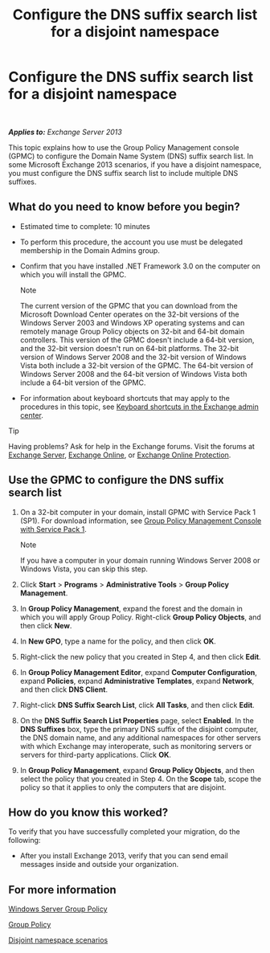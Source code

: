 ﻿---
title: 'Configure the DNS suffix search list for a disjoint namespace'
TOCTitle: Configure the DNS suffix search list for a disjoint namespace
ms:assetid: cfa715ac-7b69-47c3-b206-933ec2cf677b
ms:mtpsurl: https://technet.microsoft.com/en-us/library/Bb847901(v=EXCHG.150)
ms:contentKeyID: 49289414
ms.date: 12/09/2016
mtps_version: v=EXCHG.150
---

# Configure the DNS suffix search list for a disjoint namespace

 

_**Applies to:** Exchange Server 2013_


This topic explains how to use the Group Policy Management console (GPMC) to configure the Domain Name System (DNS) suffix search list. In some Microsoft Exchange 2013 scenarios, if you have a disjoint namespace, you must configure the DNS suffix search list to include multiple DNS suffixes.

## What do you need to know before you begin?

  - Estimated time to complete: 10 minutes

  - To perform this procedure, the account you use must be delegated membership in the Domain Admins group.

  - Confirm that you have installed .NET Framework 3.0 on the computer on which you will install the GPMC.
    

    > [!NOTE]
    > The current version of the GPMC that you can download from the Microsoft Download Center operates on the 32-bit versions of the Windows Server 2003 and Windows XP operating systems and can remotely manage Group Policy objects on 32-bit and 64-bit domain controllers. This version of the GPMC doesn't include a 64-bit version, and the 32-bit version doesn't run on 64-bit platforms. The 32-bit version of Windows Server 2008 and the 32-bit version of Windows Vista both include a 32-bit version of the GPMC. The 64-bit version of Windows Server 2008 and the 64-bit version of Windows Vista both include a 64-bit version of the GPMC.



  - For information about keyboard shortcuts that may apply to the procedures in this topic, see [Keyboard shortcuts in the Exchange admin center](keyboard-shortcuts-in-the-exchange-admin-center-2013-help.md).


> [!TIP]
> Having problems? Ask for help in the Exchange forums. Visit the forums at <A href="https://go.microsoft.com/fwlink/p/?linkid=60612">Exchange Server</A>, <A href="https://go.microsoft.com/fwlink/p/?linkid=267542">Exchange Online</A>, or <A href="https://go.microsoft.com/fwlink/p/?linkid=285351">Exchange Online Protection</A>.



## Use the GPMC to configure the DNS suffix search list

1.  On a 32-bit computer in your domain, install GPMC with Service Pack 1 (SP1). For download information, see [Group Policy Management Console with Service Pack 1](https://go.microsoft.com/fwlink/p/?linkid=100126).
    

    > [!NOTE]
    > If you have a computer in your domain running Windows Server 2008 or Windows Vista, you can skip this step.



2.  Click **Start** \> **Programs** \> **Administrative Tools** \> **Group Policy Management**.

3.  In **Group Policy Management**, expand the forest and the domain in which you will apply Group Policy. Right-click **Group Policy Objects**, and then click **New**.

4.  In **New GPO**, type a name for the policy, and then click **OK**.

5.  Right-click the new policy that you created in Step 4, and then click **Edit**.

6.  In **Group Policy Management Editor**, expand **Computer Configuration**, expand **Policies**, expand **Administrative Templates**, expand **Network**, and then click **DNS Client**.

7.  Right-click **DNS Suffix Search List**, click **All Tasks**, and then click **Edit**.

8.  On the **DNS Suffix Search List Properties** page, select **Enabled**. In the **DNS Suffixes** box, type the primary DNS suffix of the disjoint computer, the DNS domain name, and any additional namespaces for other servers with which Exchange may interoperate, such as monitoring servers or servers for third-party applications. Click **OK**.

9.  In **Group Policy Management**, expand **Group Policy Objects**, and then select the policy that you created in Step 4. On the **Scope** tab, scope the policy so that it applies to only the computers that are disjoint.

## How do you know this worked?

To verify that you have successfully completed your migration, do the following:

  - After you install Exchange 2013, verify that you can send email messages inside and outside your organization.

## For more information

[Windows Server Group Policy](https://go.microsoft.com/fwlink/p/?linkid=100128)

[Group Policy](https://go.microsoft.com/fwlink/?linkid=268043)

[Disjoint namespace scenarios](disjoint-namespace-scenarios-exchange-2013-help.md)

